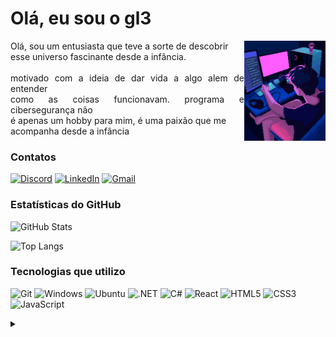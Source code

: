 <div>
  <h1>Olá, eu sou o gl3</h1>
    <img align="right" height="160px" src="assets/Streamer Pixel Art.gif"/>

  <p align="justify">Olá, sou um entusiasta que teve a sorte de descobrir <br> esse universo fascinante desde a infância. <br><br> motivado com a ideia de dar vida a algo alem de entender<br> como as coisas funcionavam. programa e cibersegurança não<br> é apenas um hobby para mim, é uma paixão que me <br>acompanha desde a infância</p>

  <h3>Contatos</h3>

  [![Discord](https://img.shields.io/badge/Discord-7289DA?style=for-the-badge&logo=discord&logoColor=white)](https://discord.com/channels/whoami9696/)
  [![LinkedIn](https://img.shields.io/badge/LinkedIn-0077B5?style=for-the-badge&logo=linkedin&logoColor=white)](https://www.linkedin.com/in/gabriel-lima-a54557169/)
  [![Gmail](https://img.shields.io/badge/Gmail-333333?style=for-the-badge&logo=gmail&logoColor=red)](mailto:ga.lima2205@gmail.com)

  <h3>Estatísticas do GitHub</h3>
  
![GitHub Stats](https://github-readme-stats.vercel.app/api?username=GabrielLimaG3&theme=transparent&bg_color=000&border_color=30A3DC&show_icons=true&icon_color=30A3DC&title_color=E94D5F&text_color=FFF)

  ![Top Langs](https://github-readme-stats-git-masterrstaa-rickstaa.vercel.app/api/top-langs/?username=GabrielLimaG3&layout=compact&bg_color=000&border_color=30A3DC&title_color=E94D5F&text_color=FFF)

  <h3>Tecnologias que utilizo</h3>

  ![Git](https://img.shields.io/badge/GIT-E44C30?style=for-the-badge&logo=git&logoColor=white)
  ![Windows](https://img.shields.io/badge/Windows-000?style=for-the-badge&logo=windows&logoColor=2CA5E0)
  ![Ubuntu](https://img.shields.io/badge/Ubuntu-35495E?style=for-the-badge&logo=ubuntu&logoColor=2CA5E0)
  ![.NET](https://img.shields.io/badge/.NET-5C2D91?style=for-the-badge&logo=.net&logoColor=white)
  ![C#](https://img.shields.io/badge/C%23-239120?style=for-the-badge&logo=c-sharp&logoColor=white)
  ![React](https://img.shields.io/badge/React-20232A?style=for-the-badge&logo=react&logoColor=61DAFB)
  ![HTML5](https://img.shields.io/badge/HTML5-E34F26?style=for-the-badge&logo=html5&logoColor=white)
  ![CSS3](https://img.shields.io/badge/CSS3-1572B6?style=for-the-badge&logo=css3&logoColor=white)
  ![JavaScript](https://img.shields.io/badge/JavaScript-F7DF1E?style=for-the-badge&logo=javascript&logoColor=black)




<details>
  <summary></summary> 
  
  -  Atualmente Estou trabalhando em Projetos Pessoais.
  -  Contribuindo em Alguns Projetos
  -  Melhorando Alguns Projetos Pessoais
  -  Estudando 
    
  <div align="right">Bem Vindo 🚀</div>
</details>
</div>

